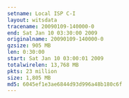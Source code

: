 ```yaml
---
setname: Local ISP C-I
layout: witsdata
tracename: 20090109-140000-0
end: Sat Jan 10 03:30:00 2009
originalname: 20090109-140000-0
gzsize: 905 MB
len: 0:30:00
start: Sat Jan 10 03:00:01 2009
totalwirelen: 13,768 MB
pkts: 23 million
size: 1,805 MB
md5: 6045ef1e3ae6844d93d996a48b180c6f
---
```

